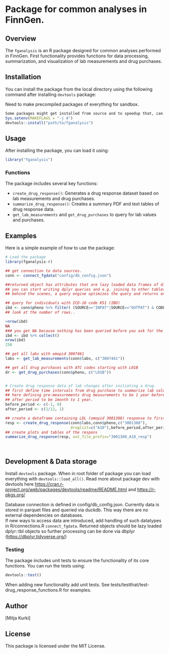 # Package for common analyses in FinnGen.

## Overview

The `fganalysis` is an R package designed for common analyses performed in FinnGen.  First functionality provides functions for data processing, summarization, and visualization of lab measurements and drug purchases.


## Installation

You can install the package from the local directory using the following command after installing `devtools` package:

Need to make precompiled packages of everything for sandbox.

```R
Some packages might get installed from source and to speedup that, can add multithreaded compilation.... add environment variable to enable 4 threads. 
Sys.setenv(MAKEFLAGS = "-j 4")
devtools::install("path/to/fganalysis")
```

## Usage

After installing the package, you can load it using:

```R
library("fganalysis")
```

### Functions

The package includes several key functions:

- `create_drug_response()`: Generates a drug response dataset based on lab measurements and drug purchases.
- `summarize_drug_response()`: Creates a summary PDF and text tables of drug response data.
- `get_lab_measurements` and `get_drug_purchases` to query for lab values and purchases.

## Examples

Here is a simple example of how to use the package:

```R
# Load the package
library(fganalysis-r)

## get connection to data sources.
conn <- connect_fgdata("config/db_config.json")

##returned object has attributes that are lazy loaded data frames of different phenotype data.
## you can start writing dplyr queries and e.g. joining to other tables. Nothing will happen before you actually request the data to be localized.
## behind the scenes, a query engine optimizes the query and returns only the data matching your query....

## query for individuals with ICD-10 code K51 (IBD)
ibd <- conn$pheno %>% filter( (SOURCE=="INPAT"|SOURCE=="OUTPAT") & CODE1=="K51" & ICDVER=="10") %>% group_by(FINNGENID) %>% summarize(n_diagnoses=n())
## look at the number of rows..

>nrow(ibd)
NA
### you get NA because nothing has been queried before you ask for the data. use function collect to execute the query and return results
ibd <- ibd %>% collect()
nrow(ibd)
258

## get all labs with omopid 3007461
labs <- get_lab_measurements(conn$labs, c("3007461"))

## get all drug purchases with ATC codes starting with L01B
dr <- get_drug_purchases(conn$pheno, c("L01B"))


# Create drug response data of lab changes after initiating a drug.
## first define time intervals from drug purchase to summarise lab values
## here defining pre-measurements drug measurements to be 1 year before drug and 
## after period to be 1month to 1 year.
before_period <- c(-1, 0)
after_period <- c(1/12, 1)

## create a dataframe containing LDL (omopid 3001308) response to first statin purchase (ATC codes starting with A10) for each finngen ID  
resp <- create_drug_response(conn$labs,conn$pheno,c("3001308"), 
                             druglist=c("A10"),before_period,after_period)
## create plots and tables of the respons
summarize_drug_response(resp, out_file_prefix="3001308_A10_resp")




```


## Development &  Data storage


Install `devtools` package. When in root folder of package you can load everything with `devtools::load_all()`.  Read more about package dev with devtools here https://cran.r-project.org/web/packages/devtools/readme/README.html and https://r-pkgs.org/

Database connection is defined in config/db_config.json. Currently data is stored in parquet files and queried via duckdb. This way there are no external dependencies on databases.  
If new ways to access data are introduced, add handling of such datatypes in R/connections.R `connect_fgdata`. Returned objects should be lazy loaded dplyr::tbl objects so further processing can be done via dbplyr (https://dbplyr.tidyverse.org/)


### Testing


The package includes unit tests to ensure the functionality of its core functions. You can run the tests using:

```R
devtools::test()
```


When adding new functionality add unit tests. See tests/testthat/test-drug_response_functions.R for examples.

## Author

[Mitja Kurki]

## License

This package is licensed under the MIT License.
